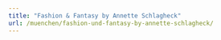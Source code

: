 ```yaml
---
title: "Fashion & Fantasy by Annette Schlagheck"
url: /muenchen/fashion-und-fantasy-by-annette-schlagheck/
---
```

